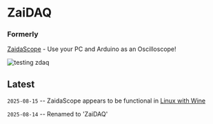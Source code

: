 # ZaiDAQ



### Formerly

[ZaidaScope](https://github.com/ZaidaTek/ZaidaScope/blob/master/scope/ReadMe.md) - Use your PC and Arduino as an Oscilloscope!



![testing zdaq](https://github.com/ZaidaTek/ZaidaScope/blob/master/doc/blog/2025-08-15_floating.png)



## Latest

`2025-08-15` -- ZaidaScope appears to be functional in [Linux with Wine](scope/ReadMe.md#linux)

`2025-08-14` -- Renamed to 'ZaiDAQ'

